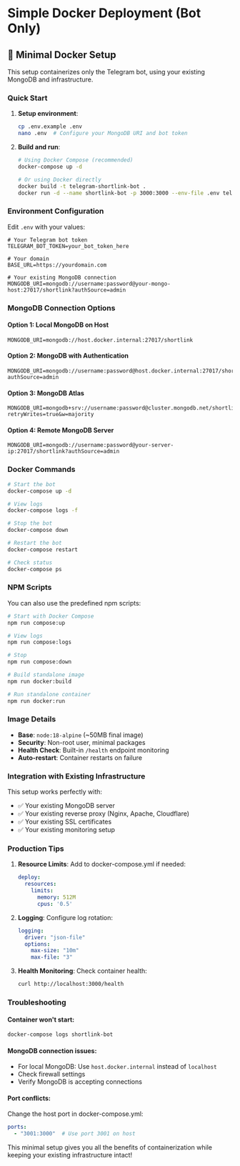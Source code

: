 # Simple Docker Deployment (Bot Only)

## 🐳 Minimal Docker Setup

This setup containerizes only the Telegram bot, using your existing MongoDB and infrastructure.

### Quick Start

1. **Setup environment**:
   ```bash
   cp .env.example .env
   nano .env  # Configure your MongoDB URI and bot token
   ```

2. **Build and run**:
   ```bash
   # Using Docker Compose (recommended)
   docker-compose up -d
   
   # Or using Docker directly
   docker build -t telegram-shortlink-bot .
   docker run -d --name shortlink-bot -p 3000:3000 --env-file .env telegram-shortlink-bot
   ```

### Environment Configuration

Edit `.env` with your values:

```env
# Your Telegram bot token
TELEGRAM_BOT_TOKEN=your_bot_token_here

# Your domain
BASE_URL=https://yourdomain.com

# Your existing MongoDB connection
MONGODB_URI=mongodb://username:password@your-mongo-host:27017/shortlink?authSource=admin
```

### MongoDB Connection Options

#### Option 1: Local MongoDB on Host
```env
MONGODB_URI=mongodb://host.docker.internal:27017/shortlink
```

#### Option 2: MongoDB with Authentication
```env
MONGODB_URI=mongodb://username:password@host.docker.internal:27017/shortlink?authSource=admin
```

#### Option 3: MongoDB Atlas
```env
MONGODB_URI=mongodb+srv://username:password@cluster.mongodb.net/shortlink?retryWrites=true&w=majority
```

#### Option 4: Remote MongoDB Server
```env
MONGODB_URI=mongodb://username:password@your-server-ip:27017/shortlink?authSource=admin
```

### Docker Commands

```bash
# Start the bot
docker-compose up -d

# View logs
docker-compose logs -f

# Stop the bot
docker-compose down

# Restart the bot
docker-compose restart

# Check status
docker-compose ps
```

### NPM Scripts

You can also use the predefined npm scripts:

```bash
# Start with Docker Compose
npm run compose:up

# View logs
npm run compose:logs

# Stop
npm run compose:down

# Build standalone image
npm run docker:build

# Run standalone container
npm run docker:run
```

### Image Details

- **Base**: `node:18-alpine` (~50MB final image)
- **Security**: Non-root user, minimal packages
- **Health Check**: Built-in `/health` endpoint monitoring
- **Auto-restart**: Container restarts on failure

### Integration with Existing Infrastructure

This setup works perfectly with:
- ✅ Your existing MongoDB server
- ✅ Your existing reverse proxy (Nginx, Apache, Cloudflare)
- ✅ Your existing SSL certificates
- ✅ Your existing monitoring setup

### Production Tips

1. **Resource Limits**: Add to docker-compose.yml if needed:
   ```yaml
   deploy:
     resources:
       limits:
         memory: 512M
         cpus: '0.5'
   ```

2. **Logging**: Configure log rotation:
   ```yaml
   logging:
     driver: "json-file"
     options:
       max-size: "10m"
       max-file: "3"
   ```

3. **Health Monitoring**: Check container health:
   ```bash
   curl http://localhost:3000/health
   ```

### Troubleshooting

#### Container won't start:
```bash
docker-compose logs shortlink-bot
```

#### MongoDB connection issues:
- For local MongoDB: Use `host.docker.internal` instead of `localhost`
- Check firewall settings
- Verify MongoDB is accepting connections

#### Port conflicts:
Change the host port in docker-compose.yml:
```yaml
ports:
  - "3001:3000"  # Use port 3001 on host
```

This minimal setup gives you all the benefits of containerization while keeping your existing infrastructure intact!
